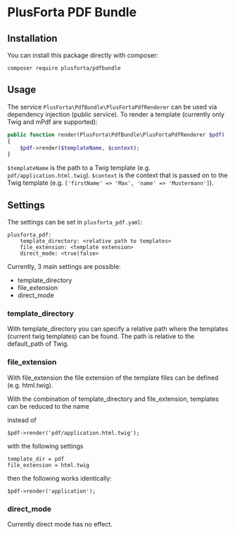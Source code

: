 # PlusForta PDF Bundle

## Installation

You can install this package directly with composer:

```shell
composer require plusforta/pdfbundle
```

## Usage

The service `PlusForta\PdfBundle\PlusFortaPdfRenderer` can be used via dependency injection (public service).
To render a template (currently only Twig and mPdf are supported):

```php
public function render(PlusForta\PdfBundle\PlusFortaPdfRenderer $pdf)
{
    $pdf->render($templateName, $context);
}
``` 

`$templateName` is the path to a Twig template (e.g. `pdf/application.html.twig`).
`$context` is the context that is passed on to the Twig template (e.g. `['firstName' => 'Max', 'name' => 'Mustermann']`).

## Settings 

The settings can be set in `plusforta_pdf.yaml`:

```
plusforta_pdf:
    template_directory: <relative path to templates>
    file_extension: <template extension>
    direct_mode: <true|false>
```

Currently, 3 main settings are possible:

- template_directory
- file_extension
- direct_mode


### template_directory

With template_directory you can specify a relative path where the templates (current twig templates) can be found.
The path is relative to the default_path of Twig.


### file_extension

With file_extension the file extension of the template files can be defined (e.g. html.twig).

With the combination of template_directory and file_extension, templates can be reduced to the name

instead of
```
$pdf->render('pdf/application.html.twig');
```

with the following settings

```
template_dir = pdf
file_extension = html.twig
```

then the following works identically:

```
$pdf->render('application'); 
```

### direct_mode

Currently direct mode has no effect.  